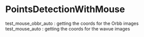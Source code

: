 # PointsDetectionWithMouse
test_mouse_obbr_auto : getting the coords for the Orbb images
test_mouse_auto : getting the coords for the wavue images
